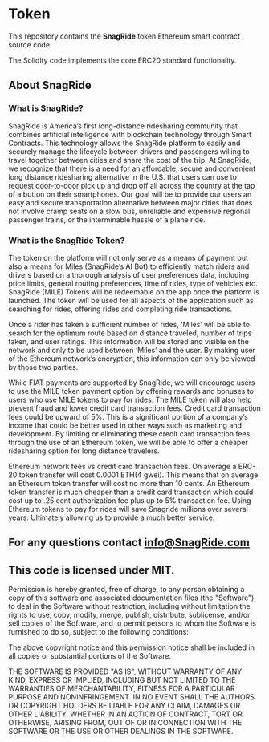 # Token

This repository contains the **SnagRide** token Ethereum smart contract source code.

The Solidity code implements the core ERC20 standard functionality. 


## About SnagRide
### What is SnagRide?
SnagRide is America’s first long-distance ridesharing community that combines artificial intelligence with blockchain technology through Smart Contracts. This technology allows the SnagRide platform to easily and securely manage the lifecycle between drivers and passengers willing to travel together between cities and share the cost of the trip. At SnagRide, we recognize that there is a need for an affordable, secure and convenient long distance ridesharing alternative in the U.S. that users can use to request door-to-door pick up and drop off all across the country at the tap of a button on their smartphones. Our goal will be to provide our users an easy and secure transportation alternative between major cities that does not involve cramp seats on a slow bus, unreliable and expensive regional passenger trains, or the interminable hassle of a plane ride.

### What is the SnagRide Token?
The token on the platform will not only serve as a means of payment but also a means for Miles (SnagRide’s AI Bot) to efficiently match riders and drivers based on a thorough analysis of user preferences data, including price limits, general routing preferences, time of rides, type of vehicles etc. SnagRide (MILE) Tokens will be redeemable on the app once the platform is launched. The token will be used for all aspects of the application such as searching for rides, offering rides and completing ride transactions. 

Once a rider has taken a sufficient number of rides, ‘Miles’ will be able to search for the optimum route based on distance traveled, number of trips taken, and user ratings. This information will be stored and visible on the network and only to be used between ‘Miles’ and the user. By making user of the Ethereum network’s encryption, this information can only be viewed by those two parties.

While FIAT payments are supported by SnagRide, we will encourage users to use the MILE token payment option by offering rewards and bonuses to users who use MILE tokens to pay for rides. The MILE token will also help prevent fraud and lower credit card transaction fees. Credit card transaction fees could be upward of 5%. This is a significant portion of a company’s income that could be better used in other ways such as marketing and development. By limiting or eliminating these credit card transaction fees through the use of an Ethereum token, we will be able to offer a cheaper ridesharing option for long distance travelers. 

Ethereum network fees vs credit card transaction fees. On average a ERC-20 token transfer will cost 0.0001 ETH(4 gwei). This means that on average an Ethereum token transfer will cost no more than 10 cents. An Ethereum token transfer is much cheaper than a credit card transaction which could cost up to .25 cent authorization fee plus up to 5% transaction fee. Using Ethereum tokens to pay for rides will save Snagride millions over several years. Ultimately allowing us to provide a much better service. 


## For any questions contact [info@SnagRide.com](mailto://info@SnagRide.com)

## This code is licensed under MIT.

Permission is hereby granted, free of charge, to any person obtaining a copy of this software and associated documentation files (the "Software"), to deal in the Software without restriction, including without limitation the rights to use, copy, modify, merge, publish, distribute, sublicense, and/or sell copies of the Software, and to permit persons to whom the Software is furnished to do so, subject to the following conditions:

The above copyright notice and this permission notice shall be included in all copies or substantial portions of the Software.

THE SOFTWARE IS PROVIDED "AS IS", WITHOUT WARRANTY OF ANY KIND, EXPRESS OR IMPLIED, INCLUDING BUT NOT LIMITED TO THE WARRANTIES OF MERCHANTABILITY, FITNESS FOR A PARTICULAR PURPOSE AND NONINFRINGEMENT. IN NO EVENT SHALL THE AUTHORS OR COPYRIGHT HOLDERS BE LIABLE FOR ANY CLAIM, DAMAGES OR OTHER LIABILITY, WHETHER IN AN ACTION OF CONTRACT, TORT OR OTHERWISE, ARISING FROM, OUT OF OR IN CONNECTION WITH THE SOFTWARE OR THE USE OR OTHER DEALINGS IN THE SOFTWARE.

